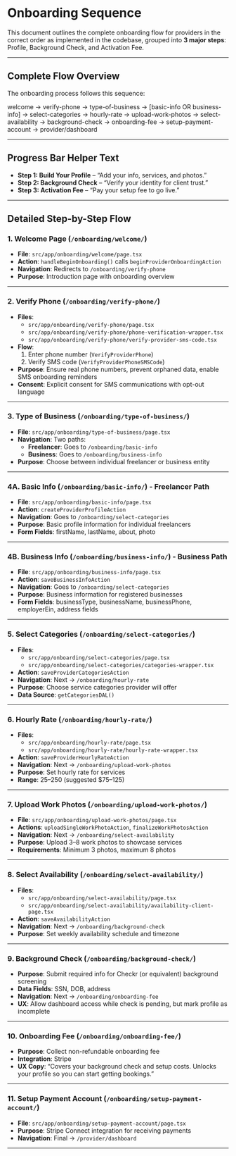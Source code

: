 # Onboarding Sequence

This document outlines the complete onboarding flow for providers in the correct order as implemented in the codebase, grouped into **3 major steps**: Profile, Background Check, and Activation Fee.

---

## Complete Flow Overview

The onboarding process follows this sequence:

welcome → verify-phone → type-of-business → [basic-info OR business-info] → select-categories → hourly-rate → upload-work-photos → select-availability → background-check → onboarding-fee → setup-payment-account → provider/dashboard

---

## Progress Bar Helper Text

- **Step 1: Build Your Profile** – “Add your info, services, and photos.”
- **Step 2: Background Check** – “Verify your identity for client trust.”
- **Step 3: Activation Fee** – “Pay your setup fee to go live.”

---

## Detailed Step-by-Step Flow

### 1. Welcome Page (`/onboarding/welcome/`)

- **File**: `src/app/onboarding/welcome/page.tsx`
- **Action**: `handleBeginOnboarding()` calls `beginProviderOnboardingAction`
- **Navigation**: Redirects to `/onboarding/verify-phone`
- **Purpose**: Introduction page with onboarding overview

---

### 2. Verify Phone (`/onboarding/verify-phone/`)

- **Files**:
  - `src/app/onboarding/verify-phone/page.tsx`
  - `src/app/onboarding/verify-phone/phone-verification-wrapper.tsx`
  - `src/app/onboarding/verify-phone/verify-provider-sms-code.tsx`
- **Flow**:
  1. Enter phone number (`VerifyProviderPhone`)
  2. Verify SMS code (`VerifyProviderPhoneSMSCode`)
- **Purpose**: Ensure real phone numbers, prevent orphaned data, enable SMS onboarding reminders
- **Consent**: Explicit consent for SMS communications with opt-out language

---

### 3. Type of Business (`/onboarding/type-of-business/`)

- **File**: `src/app/onboarding/type-of-business/page.tsx`
- **Navigation**: Two paths:
  - **Freelancer**: Goes to `/onboarding/basic-info`
  - **Business**: Goes to `/onboarding/business-info`
- **Purpose**: Choose between individual freelancer or business entity

---

### 4A. Basic Info (`/onboarding/basic-info/`) - Freelancer Path

- **File**: `src/app/onboarding/basic-info/page.tsx`
- **Action**: `createProviderProfileAction`
- **Navigation**: Goes to `/onboarding/select-categories`
- **Purpose**: Basic profile information for individual freelancers
- **Form Fields**: firstName, lastName, about, photo

---

### 4B. Business Info (`/onboarding/business-info/`) - Business Path

- **File**: `src/app/onboarding/business-info/page.tsx`
- **Action**: `saveBusinessInfoAction`
- **Navigation**: Goes to `/onboarding/select-categories`
- **Purpose**: Business information for registered businesses
- **Form Fields**: businessType, businessName, businessPhone, employerEin, address fields

---

### 5. Select Categories (`/onboarding/select-categories/`)

- **Files**:
  - `src/app/onboarding/select-categories/page.tsx`
  - `src/app/onboarding/select-categories/categories-wrapper.tsx`
- **Action**: `saveProviderCategoriesAction`
- **Navigation**: Next → `/onboarding/hourly-rate`
- **Purpose**: Choose service categories provider will offer
- **Data Source**: `getCategoriesDAL()`

---

### 6. Hourly Rate (`/onboarding/hourly-rate/`)

- **Files**:
  - `src/app/onboarding/hourly-rate/page.tsx`
  - `src/app/onboarding/hourly-rate/hourly-rate-wrapper.tsx`
- **Action**: `saveProviderHourlyRateAction`
- **Navigation**: Next → `/onboarding/upload-work-photos`
- **Purpose**: Set hourly rate for services
- **Range**: $25–$250 (suggested $75–125)

---

### 7. Upload Work Photos (`/onboarding/upload-work-photos/`)

- **File**: `src/app/onboarding/upload-work-photos/page.tsx`
- **Actions**: `uploadSingleWorkPhotoAction`, `finalizeWorkPhotosAction`
- **Navigation**: Next → `/onboarding/select-availability`
- **Purpose**: Upload 3–8 work photos to showcase services
- **Requirements**: Minimum 3 photos, maximum 8 photos

---

### 8. Select Availability (`/onboarding/select-availability/`)

- **Files**:
  - `src/app/onboarding/select-availability/page.tsx`
  - `src/app/onboarding/select-availability/availability-client-page.tsx`
- **Action**: `saveAvailabilityAction`
- **Navigation**: Next → `/onboarding/background-check`
- **Purpose**: Set weekly availability schedule and timezone

---

### 9. Background Check (`/onboarding/background-check/`)

- **Purpose**: Submit required info for Checkr (or equivalent) background screening
- **Data Fields**: SSN, DOB, address
- **Navigation**: Next → `/onboarding/onboarding-fee`
- **UX**: Allow dashboard access while check is pending, but mark profile as incomplete

---

### 10. Onboarding Fee (`/onboarding/onboarding-fee/`)

- **Purpose**: Collect non-refundable onboarding fee
- **Integration**: Stripe
- **UX Copy**: “Covers your background check and setup costs. Unlocks your profile so you can start getting bookings.”

---

### 11. Setup Payment Account (`/onboarding/setup-payment-account/`)

- **File**: `src/app/onboarding/setup-payment-account/page.tsx`
- **Purpose**: Stripe Connect integration for receiving payments
- **Navigation**: Final → `/provider/dashboard`

---
